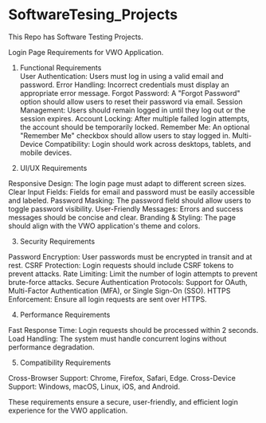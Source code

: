 # SoftwareTesing_Projects
This Repo has Software Testing Projects.

Login Page Requirements for VWO Application.                                                                                  
1. Functional Requirements                                                                                                    
User Authentication:    Users must log in using a valid email and password.                                                  Error Handling:          Incorrect credentials must display an appropriate error message.                                    Forgot Password:          A "Forgot Password" option should allow users to reset their password via email.
Session Management:      Users should remain logged in until they log out or the session expires.
Account Locking:         After multiple failed login attempts, the account should be temporarily locked.
Remember Me:                 An optional "Remember Me" checkbox should allow users to stay logged in.
Multi-Device Compatibility:      Login should work across desktops, tablets, and mobile devices.
                                  
2. UI/UX Requirements

Responsive Design: The login page must adapt to different screen sizes.
Clear Input Fields: Fields for email and password must be easily accessible and labeled.
Password Masking: The password field should allow users to toggle password visibility.
User-Friendly Messages: Errors and success messages should be concise and clear.
Branding & Styling: The page should align with the VWO application's theme and colors.

3. Security Requirements
   
Password Encryption: User passwords must be encrypted in transit and at rest.
CSRF Protection: Login requests should include CSRF tokens to prevent attacks.
Rate Limiting: Limit the number of login attempts to prevent brute-force attacks.
Secure Authentication Protocols: Support for OAuth, Multi-Factor Authentication (MFA), or Single Sign-On (SSO).
HTTPS Enforcement: Ensure all login requests are sent over HTTPS.

4. Performance Requirements
   
Fast Response Time: Login requests should be processed within 2 seconds.
Load Handling: The system must handle concurrent logins without performance degradation.

5. Compatibility Requirements
   
Cross-Browser Support: Chrome, Firefox, Safari, Edge.
Cross-Device Support: Windows, macOS, Linux, iOS, and Android.

These requirements ensure a secure, user-friendly, and efficient login experience for the VWO application.
